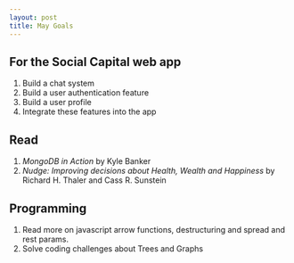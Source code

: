 ```yaml
---
layout: post
title: May Goals
---
```


## For the Social Capital web app

1. Build a chat system
2. Build a user authentication feature
3. Build a user profile
4. Integrate these features into the app

## Read

1. *MongoDB in Action* by Kyle Banker
2. *Nudge: Improving decisions about Health, Wealth and Happiness* by Richard H. Thaler and Cass R. Sunstein


## Programming

1. Read more on javascript arrow functions, destructuring and spread and rest params.
2. Solve coding challenges about Trees and Graphs
